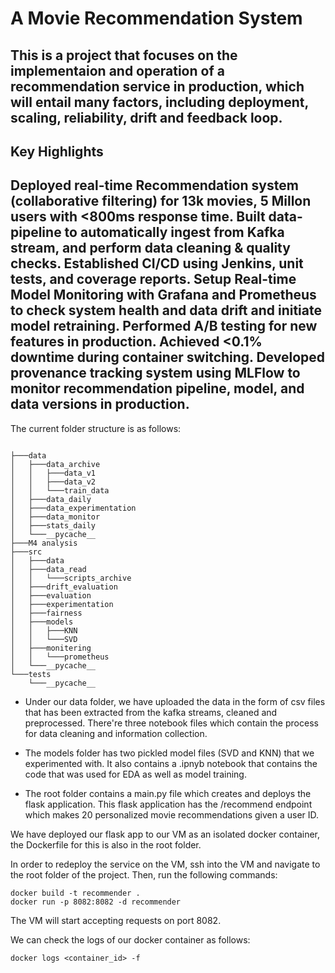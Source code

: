 
# A Movie Recommendation System

This is a project that focuses on the implementaion and operation of a recommendation service in production, which will entail many factors, including deployment, scaling, reliability, drift and feedback loop.
---
## Key Highlights

Deployed real-time Recommendation system (collaborative filtering) for 13k movies, 5 Millon users with <800ms response time.
Built data-pipeline to automatically ingest from Kafka stream, and perform data cleaning & quality checks. Established CI/CD using Jenkins, unit tests, and coverage reports.
Setup Real-time Model Monitoring with Grafana and Prometheus to check system health and data drift and initiate model retraining. Performed A/B testing for new features in production. Achieved <0.1% downtime during container switching.
Developed provenance tracking system using MLFlow to monitor recommendation pipeline, model, and data versions in production.
---

The current folder structure is as follows:
```

├───data
│   ├───data_archive
│   │   ├───data_v1
│   │   ├───data_v2
│   │   └───train_data
│   ├───data_daily
│   ├───data_experimentation
│   ├───data_monitor
│   ├───stats_daily
│   └───__pycache__
├───M4 analysis
├───src
│   ├───data
│   ├───data_read
│   │   └───scripts_archive
│   ├───drift_evaluation
│   ├───evaluation
│   ├───experimentation
│   ├───fairness
│   ├───models
│   │   ├───KNN
│   │   └───SVD
│   ├───monitering
│   │   └───prometheus
│   └───__pycache__
└───tests
    └───__pycache__

```

- Under our data folder, we have uploaded the data in the form of csv files that has been extracted from the kafka streams, cleaned and preprocessed. There're three notebook files which contain the process for data cleaning and information collection.

- The models folder has two pickled model files (SVD and KNN) that we experimented with. It also contains a .ipnyb notebook that contains the code that was used for EDA as well as model training.

- The root folder contains a main.py file which creates and deploys the flask application. This flask application has the /recommend endpoint which makes 20 personalized movie recommendations given a user ID.

We have deployed our flask app to our VM as an isolated docker container, the Dockerfile for this is also in the root folder.

In order to redeploy the service on the VM, ssh into the VM and navigate to the root folder of the project. Then, run the following commands:

```
docker build -t recommender .
docker run -p 8082:8082 -d recommender
```

The VM will start accepting requests on port 8082.

We can check the logs of our docker container as follows:
```
docker logs <container_id> -f
```
